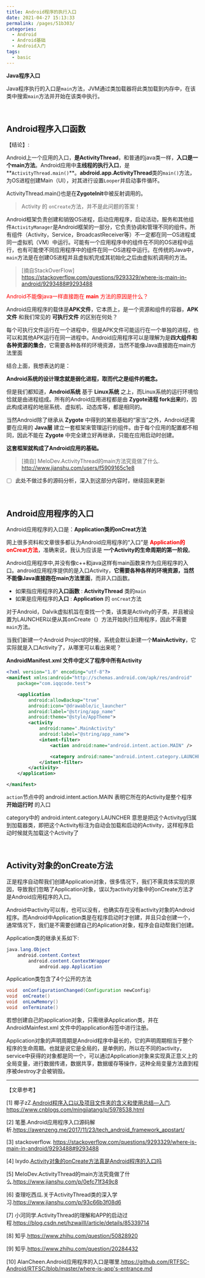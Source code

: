```yaml
---
title: Android程序的执行入口
date: 2021-04-27 15:13:33
permalink: /pages/51b303/
categories:
  - Android
  - Android基础
  - Android入门
tags:
  - basic
---
```



**Java程序入口**

Java程序执行的入口是`main`方法，JVM通过类加载器将此类加载到内存中，在该类中搜索`main`方法并开始在该类中执行。

<br>

## Android程序入口函数

【结论】:

Android上一个应用的入口，**是ActivityThread**，和普通的java类一样，**入口是一个main方法**。Android应用中**主线程的执行入口**，是**`ActivityThread.main()`**。**abdroid.app.ActivityThread**类的`main()`方法，为OS进程创建Main（UI），对其进行设置`Looper`并启动事件循环。

ActivityThread.main()也是在**ZygoteInit**中被反射调用的。

> Activity 的 `onCreate`方法，并不是此问题的答案！

Android框架负责创建和销毁OS进程，启动应用程序，启动活动，服务和其他组件`ActivityManager`是Android框架的一部分，它负责协调和管理不同的组件。所有组件（Activity，Service，BroadcastReceiver等）不一定都在同一OS进程或同一虚拟机（VM）中运行。可能有一个应用程序中的组件在不同的OS进程中运行，也有可能使不同应用程序中的组件在同一OS进程中运行。在传统的Java中，`main`方法是在创建OS进程并且虚拟机完成其初始化之后由虚拟机调用的方法。

> [摘自StackOverFlow] https://stackoverflow.com/questions/9293329/where-is-main-in-android/9293488#9293488

<font color = red>Android不能像java一样直接跑在 **main** 方法的原因是什么？</font>

Android应用程序的载体是**APK文件**，它本质上，是一个资源和组件的容器，**APK文件** 和我们常见的 **可执行文件** 的区别在何处？

每个可执行文件运行在一个进程中，但是APK文件可能运行在一个单独的进程，也可以和其他APK运行在同一进程中。Android应用程序可以是理解为是**四大组件和各种资源的集合**，它需要各种各样的环境资源，当然不能像Java直接跑在main方法里面

结合上面，我想表达的是：

**Android系统的设计理念就是弱化进程，取而代之是组件的概念。**

但是我们都知道，**Android系统** 基于 **Linux系统** 之上，而Linux系统的运行环境恰恰就是由进程组成。所有的Android应用进程都是由 **Zygote进程 fork出来**的，因此构成进程的地层系统、虚拟机、动态库等，都是相同的。

当然Android除了继承从 **Zygote** 中得到的某些基础的“家当”之外，Android还需要在应用的 **Java层** 建立一套框架来管理运行的组件。由于每个应用的配置都不相同，因此不能在 **Zygote** 中完全建立好再继承，只能在应用启动时创建。

**这套框架就构成了Android应用的基础。**

> [摘自] MeloDev.ActivityThread的main方法究竟做了什么. http://www.jianshu.com/users/f5909165c1e8

- [ ] 此处不做过多的源码分析，深入到这部分内容时，继续回来更新




<br>

## Android应用程序的入口

Android应用程序的入口是：**Application类的onCreat方法**

网上很多资料和文章很多都认为Android应用程序的“入口”是 <font color = red>**Application的onCreat方法**</font>，准确来说，我认为应该是 **一个Activity的生命周期的第一阶段**。

Android应用程序中,并没有像c++和java这样有main函数来作为应用程序的入口。android应用程序提供的是入口Activity，**它需要各种各样的环境资源，当然不能像Java直接跑在main方法里面**，而非入口函数。

- 如果指应用程序的**入口函数** : **ActivityThread** 类的`main`
- 如果是应用程序的**入口** : **Application** 的 `onCreat`方法

对于Android，Dalvik虚拟机旨在查找一个类，该类是Activity的子类，并且被设置为LAUNCHER以便从其onCreate（）方法开始执行应用程序，因此不需要 `main`方法。

当我们新建一个Android Project的时候，系统会默认新建一个**MainActivity**，它实际就是入口Activity了，从哪里可以看出来呢？

**AndroidManifest.xml 文件中定义了程序中所有Activity**

```xml
<?xml version="1.0" encoding="utf-8"?>
<manifest xmlns:android="http://schemas.android.com/apk/res/android"
    package="com.iqqcode.test">

    <application
        android:allowBackup="true"
        android:icon="@drawable/ic_launcher"
        android:label="@string/app_name"
        android:theme="@style/AppTheme">
        <activity
            android:name=".MainActivity"
            android:label="@string/app_name">
            <intent-filter>
                <action android:name="android.intent.action.MAIN" />

                <category android:name="android.intent.category.LAUNCHER" />
            </intent-filter>
        </activity>
    </application>

</manifest>
```

`action`节点中的 android.intent.action.MAIN 表明它所在的Activity是整个程序 **开始运行时** 的入口

category中的 android.intent.category.LAUNCHER 意思是把这个Activityg归属到加载器类，即把这个Activity标注为自动会加载和启动的Activity，这样程序启动时候就先加载这个Activity了

<br>

## Activity对象的onCreate方法

正是程序自动帮我们创建Application对象，很多情况下，我们不需具体实现的原因，导致我们忽略了Application对象，误以为activity对象中的onCreate方法才是Android应用程序的入口。

Android中activity可以有，也可以没有，也确实存在没有activity对象的Android程序。而Android中Application类是在程序启动时才创建，并且只会创建一个，通常情况下，我们是不需要创建自己的Aplication对象，程序会自动帮我们创建。

Application类的继承关系如下:

```java
java.lang.Object
    android.content.Context
        android.content.ContextWrapper
            android.app.Application
```


Application类包含了4个公开的方法

```java
void  onConfigurationChanged(Configuration newConfig)
void  onCreate()
void  onLowMemory()
void  onTerminate()
```

若想创建自己的application对象，只需继承Application类，并在 AndroidMainfest.xml 文件中的application标签中进行注册。

 Application对象的声明周期是Android程序中最长的，它的声明周期相当于整个程序的生命周期。也就是说它是全局的，是单例的，所以在不同的activity，service中获得的对象都是同一个，可以通过Application对象来实现真正意义上的全局变量，进行数据传递，数据共享，数据缓存等操作，这种全局变量方法直到程序被destroy才会被销毁。







--------------

【文章参考】

[1] 椰子zZ.[Android程序入口以及项目文件夹的含义和使用总结—入门](https://www.cnblogs.com/mingjiatang/p/5978538.html). https://www.cnblogs.com/mingjiatang/p/5978538.html

[2] 笔墨.Android应用程序入口源码解析.https://awenzeng.me/2017/11/23/tech_android_framework_appstart/

[3] stackoverflow. https://stackoverflow.com/questions/9293329/where-is-main-in-android/9293488#9293488

[4] lxydo.[Activity对象的onCreate方法真是Android程序的入口吗](https://blog.csdn.net/Pwiling/article/details/47662537?ops_request_misc=%257B%2522request%255Fid%2522%253A%2522160646548519195265141109%2522%252C%2522scm%2522%253A%252220140713.130102334.pc%255Fall.%2522%257D&request_id=160646548519195265141109&biz_id=0&utm_medium=distribute.pc_search_result.none-task-blog-2~all~first_rank_v2~rank_v28_p-21-47662537.pc_first_rank_v2_rank_v28p&utm_term=Android%E7%A8%8B%E5%BA%8F%E7%9A%84%E5%85%A5%E5%8F%A3&spm=1018.2118.3001.4449)

[5] MeloDev.ActivityThread的main方法究竟做了什么.https://www.jianshu.com/p/0efc71f349c8

[6] 查理吃西瓜.关于ActivityThread类的深入学习.https://www.jianshu.com/p/93c66b3f08d6

[7] 小河同学.ActivityThread的理解和APP的启动过程.https://blog.csdn.net/hzwailll/article/details/85339714

[8] 知乎.https://www.zhihu.com/question/50828920

[9] 知乎.https://www.zhihu.com/question/20284432

[10] AlanCheen.Android应用程序的入口是哪里.https://github.com/RTFSC-Android/RTFSC/blob/master/where-is-app's-entrance.md
